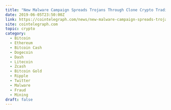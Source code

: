 ```yaml
---
title: "New Malware Campaign Spreads Trojans Through Clone Crypto Trading Website"
date: 2019-06-05T23:50:00Z
link: https://cointelegraph.com/news/new-malware-campaign-spreads-trojans-through-clone-crypto-trading-website?utm_medium=RSS&utm_source=hune
site: cointelegraph.com
topic: crypto
category:
  - Bitcoin
  - Ethereum
  - Bitcoin Cash
  - Dogecoin
  - Dash
  - Litecoin
  - Zcash
  - Bitcoin Gold
  - Ripple
  - Twitter
  - Malware
  - Fraud
  - Mining
draft: false
---
```

